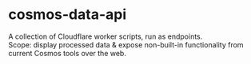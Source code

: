 # cosmos-data-api

A collection of Cloudflare worker scripts, run as endpoints. <br>
Scope: display processed data & expose non-built-in functionality from current Cosmos tools over the web.
